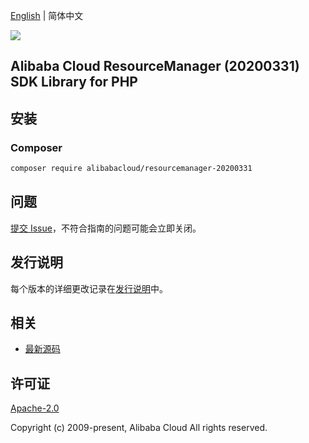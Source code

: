 [English](README.md) | 简体中文

![](https://aliyunsdk-pages.alicdn.com/icons/AlibabaCloud.svg)

## Alibaba Cloud ResourceManager (20200331) SDK Library for PHP

## 安装

### Composer

```bash
composer require alibabacloud/resourcemanager-20200331
```

## 问题

[提交 Issue](https://github.com/aliyun/alibabacloud-sdk/issues/new)，不符合指南的问题可能会立即关闭。

## 发行说明

每个版本的详细更改记录在[发行说明](./ChangeLog.txt)中。

## 相关

* [最新源码](https://github.com/aliyun/alibabacloud-sdk)

## 许可证

[Apache-2.0](http://www.apache.org/licenses/LICENSE-2.0)

Copyright (c) 2009-present, Alibaba Cloud All rights reserved.
